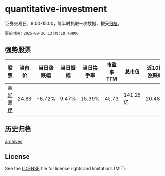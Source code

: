 # quantitative-investment

证券交易日，9:00-15:00，每半时抓取一次数据，按天[归档](archives)。

`更新时间：2025-08-26 13:09:18 +0800`

## 强势股票

|股票|当前价|当日涨跌幅|当日振幅|当日换手率|市盈率TTM|总市值|近10日涨跌幅|
|----|----|----|----|----|----|----|----|
|[美好医疗](https://xueqiu.com/S/SZ301363)|24.83|-6.72%|9.47%|15.39%|45.73|141.25亿|20.48%|

## 历史归档

[archives](archives)

## License

See the [LICENSE](LICENSE) file for license rights and limitations (MIT).